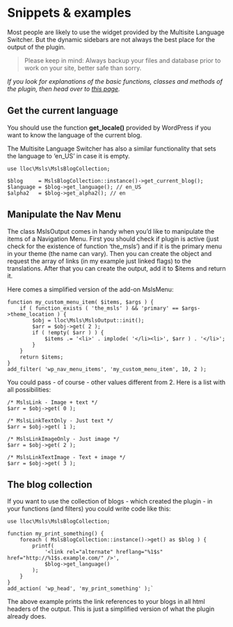 # Snippets & examples

Most people are likely to use the widget provided by the Multisite Language Switcher. But the dynamic sidebars are not always the best place for the output of the plugin.

> Please keep in mind: Always backup your files and database prior to work on your site, better safe than sorry.

*If you look for explanations of the basic functions, classes and methods of the plugin, then head over to [this page](/user-docs/).*

## Get the current language

You should use the function **get_locale()** provided by WordPress if you want to know the language of the current blog.

The Multisite Language Switcher has also a similar functionality that sets the language to ‘en_US’ in case it is empty.

    use lloc\Msls\MslsBlogCollection;
    ​
    $blog     = MslsBlogCollection::instance()->get_current_blog();
    $language = $blog->get_language(); // en_US
    $alpha2   = $blog->get_alpha2(); // en

## Manipulate the Nav Menu

The class MslsOutput comes in handy when you’d like to manipulate the items of a Navigation Menu. First you should check if plugin is active (just check for the existence of function ‘the_msls’) and if it is the primary menu in your theme (the name can vary). Then you can create the object and request the array of links (in my example just linked flags) to the translations. After that you can create the output, add it to $items and return it.

Here comes a simplified version of the add-on MslsMenu:

    function my_custom_menu_item( $items, $args ) {
        if ( function_exists ( 'the_msls' ) && 'primary' == $args->theme_location ) {
            $obj = lloc\Msls\MslsOutput::init();
            $arr = $obj->get( 2 );
            if ( !empty( $arr ) ) {
                $items .= '<li>' . implode( '</li><li>', $arr ) . '</li>';
            }
        }
        return $items;
    }
    add_filter( 'wp_nav_menu_items', 'my_custom_menu_item', 10, 2 );

You could pass - of course - other values different from 2. Here is a list with all possibilities:

    /* MslsLink - Image + text */
    $arr = $obj->get( 0 );

    /* MslsLinkTextOnly - Just text	*/
    $arr = $obj->get( 1 );

    /* MslsLinkImageOnly - Just image */
    $arr = $obj->get( 2 );

    /* MslsLinkTextImage - Text + image */
    $arr = $obj->get( 3 );

## The blog collection

If you want to use the collection of blogs - which created the plugin - in your functions (and filters) you could write code like this:

    use lloc\Msls\MslsBlogCollection;
    ​
    function my_print_something() {
        foreach ( MslsBlogCollection::instance()->get() as $blog ) {
            printf(
                '<link rel="alternate" hreflang="%1$s" href="http://%1$s.example.com/" />',
                $blog->get_language()
            );
        }
    }
    add_action( 'wp_head', 'my_print_something' );`

The above example prints the link references to your blogs in all html headers of the output. This is just a simplified version of what the plugin already does.
